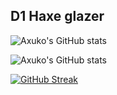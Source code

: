 ## D1 Haxe glazer


![Axuko's GitHub stats](https://github-readme-stats.vercel.app/api?username=Ethan-makes-music&theme=dark&show_icons=true)

![Axuko's GitHub stats](https://github-readme-stats.vercel.app/api/top-langs/?username=Ethan-makes-music&hide=html,&hide_border=true)

[![GitHub Streak](https://streak-stats.demolab.com?user=Ethan-makes-music&theme=dark&hide_border=true&border_radius=15&background=45%2C1D1D1D%2C101010)](https://git.io/streak-stats)
